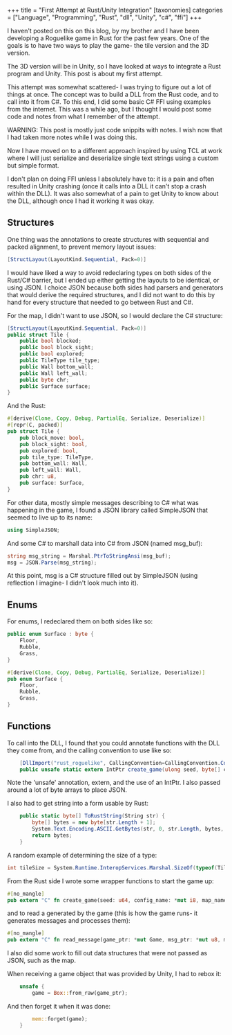 +++
title = "First Attempt at Rust/Unity Integration"
[taxonomies]
categories = ["Language", "Programming", "Rust", "dll", "Unity", "c#", "ffi"]
+++

I haven't posted on this on this blog, by my brother and I have been developing
a Roguelike game in Rust for the past few years. One of the goals is to have two
ways to play the game- the tile version and the 3D version.

The 3D version will be in Unity, so I have looked at ways to integrate a Rust program
and Unity. This post is about my first attempt.


This attempt was somewhat scattered- I was trying to figure out a lot of things at
once. The concept was to build a DLL from the Rust code, and to call into it from
C#. To this end, I did some basic C# FFI using examples from the internet.
This was a while ago, but I thought I would post some code and notes from
what I remember of the attempt.


WARNING: This post is mostly just code snippits with notes. I wish now that I
had taken more notes while I was doing this.

Now I have moved on to a different approach inspired by using TCL at work where
I will just serialize and deserialize single text strings using a custom but
simple format.


I don't plan on doing FFI unless I absolutely have to: it is a
pain and often resulted in Unity crashing (once it calls into a DLL it can't
stop a crash within the DLL). It was also somewhat of a pain to get
Unity to know about the DLL, although once I had it working it was okay.


## Structures

One thing was the annotations to create structures with sequential and
packed alignment, to prevent memory layout issues:
```c#
[StructLayout(LayoutKind.Sequential, Pack=0)]
```
I would have liked a way to avoid redeclaring types on both sides of the
Rust/C# barrier, but I ended up either getting the layouts to be identical, or
using JSON. I choice JSON because both sides had parsers and generators that
would derive the required structures, and I did not want to do this by hand for
every structure that needed to go between Rust and C#.

For the map, I didn't want to use JSON, so I would declare the C# structure:
```c#
[StructLayout(LayoutKind.Sequential, Pack=0)]
public struct Tile {
    public bool blocked;
    public bool block_sight;
    public bool explored;
    public TileType tile_type;
    public Wall bottom_wall;
    public Wall left_wall;
    public byte chr;
    public Surface surface;
}
```

And the Rust:
```rust
#[derive(Clone, Copy, Debug, PartialEq, Serialize, Deserialize)]
#[repr(C, packed)]
pub struct Tile {
    pub block_move: bool,
    pub block_sight: bool,
    pub explored: bool,
    pub tile_type: TileType,
    pub bottom_wall: Wall,
    pub left_wall: Wall,
    pub chr: u8,
    pub surface: Surface,
}
```

For other data, mostly simple messages describing to C# what was happening in
the game, I found a JSON library called SimpleJSON that seemed to live up to
its name:


```c#
using SimpleJSON;
```

And some C# to marshall data into C# from JSON (named msg_buf):
```c#
string msg_string = Marshal.PtrToStringAnsi(msg_buf);
msg = JSON.Parse(msg_string);
```
At this point, msg is a C# structure filled out by SimpleJSON
(using reflection I imagine- I didn't look much into it).

## Enums

For enums, I redeclared them on both sides like so:
```c#
public enum Surface : byte {
    Floor,
    Rubble,
    Grass,
}
```

```rust
#[derive(Clone, Copy, Debug, PartialEq, Serialize, Deserialize)]
pub enum Surface {
    Floor,
    Rubble,
    Grass,
}
```

## Functions

To call into the DLL, I found that you could annotate functions with the
DLL they come from, and the calling convention to use like so:

```c#
    [DllImport("rust_roguelike", CallingConvention=CallingConvention.Cdecl)]
    public unsafe static extern IntPtr create_game(ulong seed, byte[] config_name, byte[] map_name);
```

Note the 'unsafe' annotation, extern, and the use of an IntPtr. I also passed around a lot of byte
arrays to place JSON.


I also had to get string into a form usable by Rust:
```c#
    public static byte[] ToRustString(String str) {
        byte[] bytes = new byte[str.Length + 1];
        System.Text.Encoding.ASCII.GetBytes(str, 0, str.Length, bytes, 0);
        return bytes;
    }
```

A random example of determining the size of a type:
```c#
int tileSize = System.Runtime.InteropServices.Marshal.SizeOf(typeof(Tile));
```

From the Rust side I wrote some wrapper functions to start the game up:
```rust
#[no_mangle]
pub extern "C" fn create_game(seed: u64, config_name: *mut i8, map_name: *mut i8) -> *mut Game {
```

and to read a generated by the game (this is how the game runs- it generates messages and
processes them):
```rust
#[no_mangle]
pub extern "C" fn read_message(game_ptr: *mut Game, msg_ptr: *mut u8, msg_len: *mut i32) {
```

I also did some work to fill out data structures that were not passed as JSON, such as the map.

When receiving a game object that was provided by Unity, I had to rebox it:
```rust
    unsafe {
        game = Box::from_raw(game_ptr);
```
And then forget it when it was done:
        
```rust
        mem::forget(game);
    }
```

